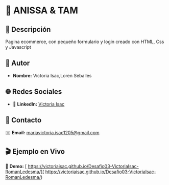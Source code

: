 # 🚀 ANISSA & TAM

## 📝 Descripción  
Pagina ecommerce, con pequeño formulario y login creado con HTML, Css y Javascript 

## 👤 Autor  
- **Nombre:** Victoria Isac,Loren Seballes

## 🌐 Redes Sociales   
- 🔗 **LinkedIn:** [Victoria Isac](www.linkedin.com/in/victoriaisac)  


## 📧 Contacto  
✉️ **Email:** [mariavictoria.isac1205@gmail.com](mailto:mariavictoria.isac1205@gmail.com)  

## 🎬 Ejemplo en Vivo  
🔗 **Demo:** [ https://victoriaisac.github.io/Desafio03-VictoriaIsac-RomanLedesma/]( https://victoriaisac.github.io/Desafio03-VictoriaIsac-RomanLedesma/)
